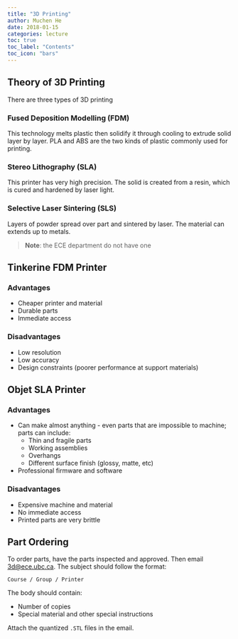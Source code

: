 ```yaml
---
title: "3D Printing"
author: Muchen He
date: 2018-01-15
categories: lecture
toc: true
toc_label: "Contents"
toc_icon: "bars"
---
```


## Theory of 3D Printing

There are three types of 3D printing

### Fused Deposition Modelling (FDM)

This technology melts plastic then solidify it through cooling to extrude solid layer by layer. PLA and ABS are the two kinds of plastic commonly used for printing. 

### Stereo Lithography (SLA)

This printer has very high precision. The solid is created from a resin, which is cured and hardened by laser light.

### Selective Laser Sintering (SLS)

Layers of powder spread over part and sintered by laser. The material can extends up to metals.

> **Note**: the ECE department do not have one

## Tinkerine FDM Printer

### Advantages

- Cheaper printer and material
- Durable parts
- Immediate access

### Disadvantages

- Low resolution
- Low accuracy
- Design constraints (poorer performance at support materials)

## Objet SLA Printer

### Advantages

- Can make almost anything - even parts that are impossible to machine; parts can include:
  - Thin and fragile parts
  - Working assemblies
  - Overhangs
  - Different surface finish (glossy, matte, etc)
- Professional firmware and software

### Disadvantages

- Expensive machine and material
- No immediate access
- Printed parts are very brittle


## Part Ordering

To order parts, have the parts inspected and approved. Then email [3d@ece.ubc.ca](mailto:3d@ece.ubc.ca). The subject should follow the format:

```
Course / Group / Printer
```

The body should contain:

- Number of copies
- Special material and other special instructions

Attach the quantized `.STL` files in the email.